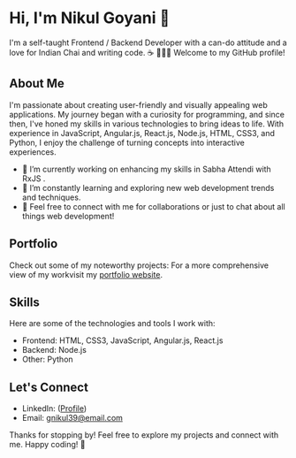 # Hi, I'm Nikul Goyani 👋

I'm a self-taught Frontend / Backend Developer with a can-do attitude and a love for Indian Chai and writing code. ☕️ 👩🏽‍💻 Welcome to my GitHub profile!

## About Me

I'm passionate about creating user-friendly and visually appealing web applications. My journey began with a curiosity for programming, and since then, I've honed my skills in various technologies to bring ideas to life. With experience in JavaScript, Angular.js, React.js, Node.js, HTML, CSS3, and Python, I enjoy the challenge of turning concepts into interactive experiences.

- 🔭 I’m currently working on enhancing my skills in Sabha Attendi with RxJS .
- 🌱 I’m constantly learning and exploring new web development trends and techniques.
- 💬 Feel free to connect with me for collaborations or just to chat about all things web development!

## Portfolio

Check out some of my noteworthy projects:
For a more comprehensive view of my workvisit my [portfolio website](https://thedatadreams3-gmail-com.github.io/#).

## Skills

Here are some of the technologies and tools I work with:

- Frontend: HTML, CSS3, JavaScript, Angular.js, React.js
- Backend: Node.js
- Other: Python

## Let's Connect

- LinkedIn: ([Profile](https://www.linkedin.com/in/nikulkumar-goyani-10470533/))
- Email: gnikul39@email.com

Thanks for stopping by! Feel free to explore my projects and connect with me. Happy coding! 🚀
